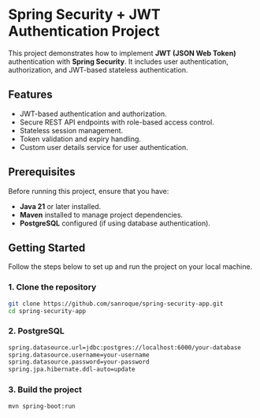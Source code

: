 # Spring Security + JWT Authentication Project

This project demonstrates how to implement **JWT (JSON Web Token)** authentication with **Spring Security**.
It includes user authentication, authorization, and JWT-based stateless authentication.

## Features

- JWT-based authentication and authorization.
- Secure REST API endpoints with role-based access control.
- Stateless session management.
- Token validation and expiry handling.
- Custom user details service for user authentication.

## Prerequisites

Before running this project, ensure that you have:

- **Java 21** or later installed.
- **Maven** installed to manage project dependencies.
- **PostgreSQL** configured (if using database authentication).

## Getting Started

Follow the steps below to set up and run the project on your local machine.

### 1. Clone the repository

```bash
git clone https://github.com/sanroque/spring-security-app.git
cd spring-security-app
```

### 2. PostgreSQL

```bash
spring.datasource.url=jdbc:postgres://localhost:6000/your-database
spring.datasource.username=your-username
spring.datasource.password=your-password
spring.jpa.hibernate.ddl-auto=update
```

### 3. Build the project

```bash
mvn spring-boot:run
```
